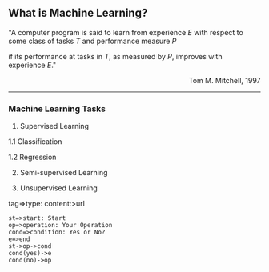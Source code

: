 ## What is Machine Learning?

"A computer program is said to learn from experience *E* with respect to some class of tasks *T* and performance measure *P*

if its performance at tasks in *T*, as measured by *P*, improves with experience *E*."

<p align="right">Tom M. Mitchell, 1997</p>

___

### Machine Learning Tasks

1. Supervised Learning

1.1 Classification

1.2 Regression

2. Semi-supervised Learning

3. Unsupervised Learning


tag=>type: content:>url

```flow
st=>start: Start
op=>operation: Your Operation
cond=>condition: Yes or No?
e=>end
st->op->cond
cond(yes)->e
cond(no)->op
```

